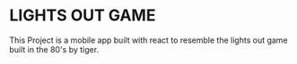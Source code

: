 # LIGHTS OUT GAME

This Project is a mobile app built with react to resemble the lights out game built in the 80's by tiger.
